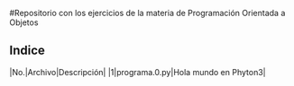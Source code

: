 #Repositorio con los ejercicios de la materia de Programación Orientada a Objetos 
## Indice
|No.|Archivo|Descripción|
|1|programa.0.py|Hola mundo en Phyton3|
